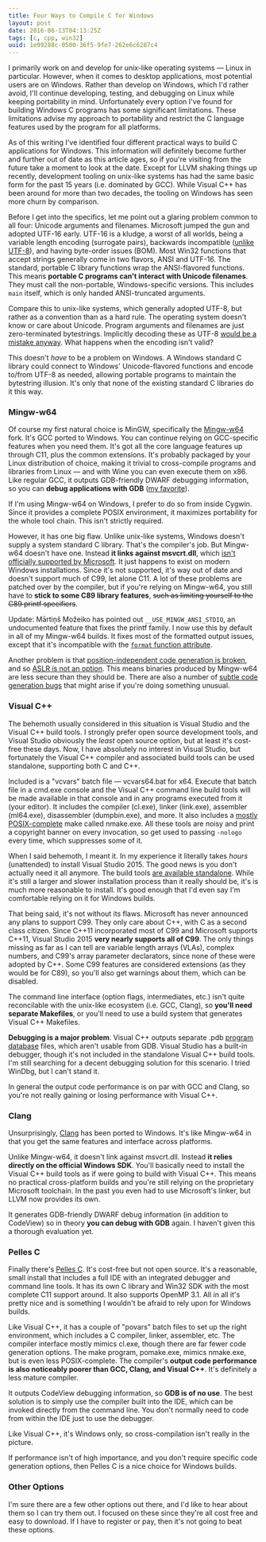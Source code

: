```yaml
---
title: Four Ways to Compile C for Windows
layout: post
date: 2016-06-13T04:13:25Z
tags: [c, cpp, win32]
uuid: 1e99288c-0500-36f5-9fe7-262e6c6287c4
---
```


I primarily work on and develop for unix-like operating systems —
Linux in particular. However, when it comes to desktop applications,
most potential users are on Windows. Rather than develop on Windows,
which I'd rather avoid, I'll continue developing, testing, and
debugging on Linux while keeping portability in mind. Unfortunately
every option I've found for building Windows C programs has some
significant limitations. These limitations advise my approach to
portability and restrict the C language features used by the program
for all platforms.

As of this writing I've identified four different practical ways to
build C applications for Windows. This information will definitely
become further and further out of date as this article ages, so if
you're visiting from the future take a moment to look at the date.
Except for LLVM shaking things up recently, development tooling on
unix-like systems has had the same basic form for the past 15 years
(i.e. dominated by GCC). While Visual C++ has been around for more
than two decades, the tooling on Windows has seen more churn by
comparison.

Before I get into the specifics, let me point out a glaring problem
common to all four: Unicode arguments and filenames. Microsoft jumped
the gun and adopted UTF-16 early. UTF-16 is a kludge, a worst of all
worlds, being a variable length encoding (surrogate pairs), backwards
incompatible ([unlike UTF-8][utf8]), and having byte-order issues
(BOM). Most Win32 functions that accept strings generally come in two
flavors, ANSI and UTF-16. The standard, portable C library functions
wrap the ANSI-flavored functions. This means **portable C programs
can't interact with Unicode filenames**. They must call the
non-portable, Windows-specific versions. This includes `main` itself,
which is only handed ANSI-truncated arguments.

Compare this to unix-like systems, which generally adopted UTF-8, but
rather as a convention than as a hard rule. The operating system
doesn't know or care about Unicode. Program arguments and filenames
are just zero-terminated bytestrings. Implicitly decoding these as
UTF-8 [would be a mistake anyway][args]. What happens when the
encoding isn't valid?

This doesn't *have* to be a problem on Windows. A Windows standard C
library could connect to Windows' Unicode-flavored functions and
encode to/from UTF-8 as needed, allowing portable programs to maintain
the bytestring illusion. It's only that none of the existing standard
C libraries do it this way.

### Mingw-w64

Of course my first natural choice is MinGW, specifically the
[Mingw-w64][mingw64] fork. It's GCC ported to Windows. You can
continue relying on GCC-specific features when you need them. It's got
all the core language features up through C11, plus the common
extensions. It's probably packaged by your Linux distribution of
choice, making it trivial to cross-compile programs and libraries from
Linux — and with Wine you can even execute them on x86. Like regular
GCC, it outputs GDB-friendly DWARF debugging information, so you can
**debug applications with GDB** ([my favorite][fav]).

If I'm using Mingw-w64 on Windows, I prefer to do so from inside
Cygwin. Since it provides a complete POSIX environment, it maximizes
portability for the whole tool chain. This isn't strictly required.

However, it has one big flaw. Unlike unix-like systems, Windows
doesn't supply a system standard C library. That's the compiler's job.
But Mingw-w64 doesn't have one. Instead **it links against
msvcrt.dll**, which [isn't officially supported by Microsoft][msvcrt].
It just happens to exist on modern Windows installations. Since it's
not supported, it's way out of date and doesn't support much of C99,
let alone C11. A lot of these problems are patched over by the
compiler, but if you're relying on Mingw-w64, you still have to
**stick to some C89 library features**, <s>such as limiting yourself
to the C89 printf specifiers</s>.

Update: Mārtiņš Možeiko has pointed out `__USE_MINGW_ANSI_STDIO`, an
undocumented feature that fixes the printf family. I now use this by
default in all of my Mingw-w64 builds. It fixes most of the formatted
output issues, except that it's incompatible with the [`format`
function attribute][format].

Another problem is that [position-independent code generation is
broken][pie], and so [ASLR is not an option][pie2]. This means
binaries produced by Mingw-w64 are less secure than they should be.
There are also a number of [subtle code generation bugs][gen] that
might arise if you're doing something unusual.

### Visual C++

The behemoth usually considered in this situation is Visual Studio and
the Visual C++ build tools. I strongly prefer open source development
tools, and Visual Studio obviously the *least* open source option, but
at least it's cost-free these days. Now, I have absolutely no interest
in Visual Studio, but fortunately the Visual C++ compiler and
associated build tools can be used standalone, supporting both C and
C++.

Included is a "vcvars" batch file — vcvars64.bat for x64. Execute that
batch file in a cmd.exe console and the Visual C++ command line build
tools will be made available in that console and in any programs
executed from it (your editor). It includes the compiler (cl.exe),
linker (link.exe), assembler (ml64.exe), disassembler (dumpbin.exe),
and more. It also includes a [mostly POSIX-complete][make] make called
nmake.exe. All these tools are noisy and print a copyright banner on
every invocation, so get used to passing `-nologo` every time, which
suppresses some of it.

When I said behemoth, I meant it. In my experience it literally takes
*hours* (unattended) to install Visual Studio 2015. The good news is
you don't actually need it all anymore. The build tools [are available
standalone][vcbt]. While it's still a larger and slower installation
process than it really should be, it's is much more reasonable to
install. It's good enough that I'd even say I'm comfortable relying on
it for Windows builds.

That being said, it's not without its flaws. Microsoft has never
announced any plans to support C99. They only care about C++, with C
as a second class citizen. Since C++11 incorporated most of C99 and
Microsoft supports C++11, Visual Studio 2015 **very nearly supports
all of C99**. The only things missing as far as I can tell are
variable length arrays (VLAs), complex numbers, and C99's array
parameter declarators, since none of these were adopted by C++. Some
C99 features are considered extensions (as they would be for C89), so
you'll also get warnings about them, which can be disabled.

The command line interface (option flags, intermediates, etc.) isn't
quite reconcilable with the unix-like ecosystem (i.e. GCC, Clang), so
**you'll need separate Makefiles**, or you'll need to use a build
system that generates Visual C++ Makefiles.

**Debugging is a major problem**. Visual C++ outputs separate .pdb
[program database][pdb] files, which aren't usable from GDB. Visual
Studio has a built-in debugger, though it's not included in the
standalone Visual C++ build tools. I'm still searching for a decent
debugging solution for this scenario. I tried WinDbg, but I can't
stand it.

In general the output code performance is on par with GCC and Clang,
so you're not really gaining or losing performance with Visual C++.

### Clang

Unsurprisingly, [Clang][clang] has been ported to Windows. It's like
Mingw-w64 in that you get the same features and interface across
platforms.

Unlike Mingw-w64, it doesn't link against msvcrt.dll. Instead **it
relies directly on the official Windows SDK**. You'll basically need
to install the Visual C++ build tools as if were going to build with
Visual C++. This means no practical cross-platform builds and you're
still relying on the proprietary Microsoft toolchain. In the past you
even had to use Microsoft's linker, but LLVM now provides its own.

It generates GDB-friendly DWARF debug information (in addition to
CodeView) so in theory **you can debug with GDB** again. I haven't
given this a thorough evaluation yet.

### Pelles C

Finally there's [Pelles C][pellesc]. It's cost-free but not open
source. It's a reasonable, small install that includes a full IDE with
an integrated debugger and command line tools. It has its own C
library and Win32 SDK with the most complete C11 support around. It
also supports OpenMP 3.1. All in all it's pretty nice and is something
I wouldn't be afraid to rely upon for Windows builds.

Like Visual C++, it has a couple of "povars" batch files to set up the
right environment, which includes a C compiler, linker, assembler,
etc. The compiler interface mostly mimics cl.exe, though there are far
fewer code generation options. The make program, pomake.exe, mimics
nmake.exe, but is even less POSIX-complete. The compiler's **output
code performance is also noticeably poorer than GCC, Clang, and Visual
C++**. It's definitely a less mature compiler.

It outputs CodeView debugging information, so **GDB is of no use**.
The best solution is to simply use the compiler built into the IDE,
which can be invoked directly from the command line. You don't
normally need to code from within the IDE just to use the debugger.

Like Visual C++, it's Windows only, so cross-compilation isn't really
in the picture.

If performance isn't of high importance, and you don't require
specific code generation options, then Pelles C is a nice choice for
Windows builds.

### Other Options

I'm sure there are a few other options out there, and I'd like to hear
about them so I can try them out. I focused on these since they're all
cost free and easy to download. If I have to register or pay, then
it's not going to beat these options.


[mingw64]: http://mingw-w64.org/doku.php
[utf8]: http://utf8everywhere.org/
[args]: https://utcc.utoronto.ca/~cks/space/blog/python/Python3UnicodeIssue
[fav]: http://i.imgur.com/zwKGeaa.gif
[msvcrt]: https://blogs.msdn.microsoft.com/oldnewthing/20140411-00/?p=1273
[format]: https://gcc.gnu.org/onlinedocs/gcc/Common-Function-Attributes.html#index-g_t_0040code_007bformat_007d-function-attribute-3318
[pie]: http://thelinuxjedi.blogspot.com/2014/07/tripping-up-using-mingw.html
[pie2]: https://github.com/rust-lang/rust/issues/16514
[gen]: https://gcc.gnu.org/ml/gcc-bugs/2015-05/msg02025.html
[pellesc]: http://www.smorgasbordet.com/pellesc/
[vcbt]: http://landinghub.visualstudio.com/visual-cpp-build-tools
[clang]: http://clang.llvm.org/
[make]: /blog/2016/04/30/
[pdb]: https://en.wikipedia.org/wiki/Program_database
